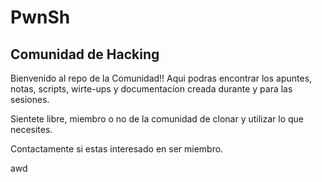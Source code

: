 # PwnSh
## Comunidad de Hacking

Bienvenido al repo de la Comunidad!!
Aqui podras encontrar los apuntes, notas, scripts, wirte-ups y documentacion creada durante y para las sesiones.

Sientete libre, miembro o no de la comunidad de clonar y utilizar lo que necesites.

Contactamente si estas interesado en ser miembro.


awd